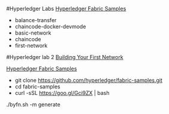 #Hyperledger Labs
[Hyperledger Fabric Samples](http://hyperledger-fabric.readthedocs.io/en/latest/samples.html)

* balance-transfer		
* chaincode-docker-devmode
* basic-network			
* chaincode			
* first-network

#Hyperledger lab 2
[Building Your First Network](http://hyperledger-fabric.readthedocs.io/en/latest/build_network.html)

[Hyperledger Fabric Samples](http://hyperledger-fabric.readthedocs.io/en/latest/samples.html)

* git clone https://github.com/hyperledger/fabric-samples.git
* cd fabric-samples
* curl -sSL https://goo.gl/Gci9ZX | bash


./byfn.sh -m generate
 


